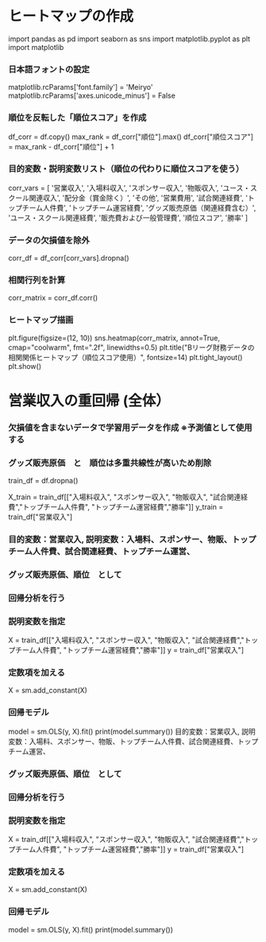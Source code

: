 # ヒートマップの作成

import pandas as pd
import seaborn as sns
import matplotlib.pyplot as plt
import matplotlib

### 日本語フォントの設定
matplotlib.rcParams['font.family'] = 'Meiryo'
matplotlib.rcParams['axes.unicode_minus'] = False

### 順位を反転した「順位スコア」を作成
df_corr = df.copy()
max_rank = df_corr["順位"].max()
df_corr["順位スコア"] = max_rank - df_corr["順位"] + 1

### 目的変数・説明変数リスト（順位の代わりに順位スコアを使う）
corr_vars = [
    '営業収入', '入場料収入', 'スポンサー収入', '物販収入',
    'ユース・スクール関連収入', '配分金（賞金除く）', 'その他',
    '営業費用', '試合関連経費', 'トップチーム人件費',
    'トップチーム運営経費', 'グッズ販売原価（関連経費含む）',
    'ユース・スクール関連経費', '販売費および一般管理費',
    '順位スコア', '勝率'
]

### データの欠損値を除外
corr_df = df_corr[corr_vars].dropna()

### 相関行列を計算
corr_matrix = corr_df.corr()

### ヒートマップ描画
plt.figure(figsize=(12, 10))
sns.heatmap(corr_matrix, annot=True, cmap="coolwarm", fmt=".2f", linewidths=0.5)
plt.title("Bリーグ財務データの相関関係ヒートマップ（順位スコア使用）", fontsize=14)
plt.tight_layout()
plt.show()

# 営業収入の重回帰 (全体）

### 欠損値を含まないデータで学習用データを作成 ※予測値として使用する
###  グッズ販売原価　と　順位は多重共線性が高いため削除
train_df = df.dropna()

X_train = train_df[["入場料収入", "スポンサー収入", "物販収入", "試合関連経費","トップチーム人件費", 
                    "トップチーム運営経費","勝率"]]
y_train = train_df["営業収入"]

### 目的変数：営業収入, 説明変数：入場料、スポンサー、物販、トップチーム人件費、試合関連経費、トップチーム運営、
### グッズ販売原価、順位　として
### 回帰分析を行う

### 説明変数を指定
X =  train_df[["入場料収入", "スポンサー収入", "物販収入", "試合関連経費","トップチーム人件費", 
                    "トップチーム運営経費","勝率"]]
y =  train_df["営業収入"]

### 定数項を加える
X = sm.add_constant(X)

### 回帰モデル
model = sm.OLS(y, X).fit()
print(model.summary()) 目的変数：営業収入, 説明変数：入場料、スポンサー、物販、トップチーム人件費、試合関連経費、トップチーム運営、
### グッズ販売原価、順位　として
### 回帰分析を行う

### 説明変数を指定
X =  train_df[["入場料収入", "スポンサー収入", "物販収入", "試合関連経費","トップチーム人件費", 
                    "トップチーム運営経費","勝率"]]
y =  train_df["営業収入"]

### 定数項を加える
X = sm.add_constant(X)

### 回帰モデル
model = sm.OLS(y, X).fit()
print(model.summary())





